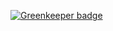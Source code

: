 
[![Greenkeeper badge](https://badges.greenkeeper.io/Story5/Story5.github.io.svg)](https://greenkeeper.io/)
